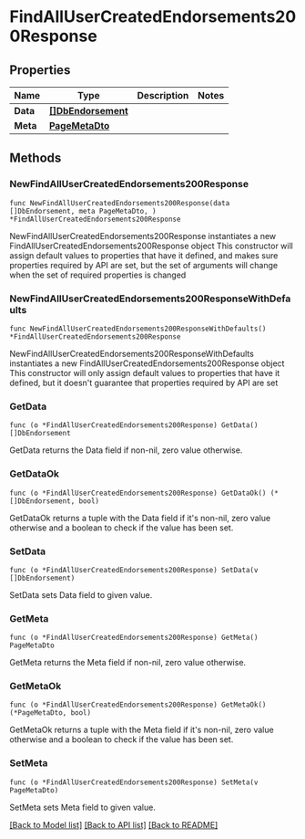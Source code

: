 # FindAllUserCreatedEndorsements200Response

## Properties

Name | Type | Description | Notes
------------ | ------------- | ------------- | -------------
**Data** | [**[]DbEndorsement**](DbEndorsement.md) |  | 
**Meta** | [**PageMetaDto**](PageMetaDto.md) |  | 

## Methods

### NewFindAllUserCreatedEndorsements200Response

`func NewFindAllUserCreatedEndorsements200Response(data []DbEndorsement, meta PageMetaDto, ) *FindAllUserCreatedEndorsements200Response`

NewFindAllUserCreatedEndorsements200Response instantiates a new FindAllUserCreatedEndorsements200Response object
This constructor will assign default values to properties that have it defined,
and makes sure properties required by API are set, but the set of arguments
will change when the set of required properties is changed

### NewFindAllUserCreatedEndorsements200ResponseWithDefaults

`func NewFindAllUserCreatedEndorsements200ResponseWithDefaults() *FindAllUserCreatedEndorsements200Response`

NewFindAllUserCreatedEndorsements200ResponseWithDefaults instantiates a new FindAllUserCreatedEndorsements200Response object
This constructor will only assign default values to properties that have it defined,
but it doesn't guarantee that properties required by API are set

### GetData

`func (o *FindAllUserCreatedEndorsements200Response) GetData() []DbEndorsement`

GetData returns the Data field if non-nil, zero value otherwise.

### GetDataOk

`func (o *FindAllUserCreatedEndorsements200Response) GetDataOk() (*[]DbEndorsement, bool)`

GetDataOk returns a tuple with the Data field if it's non-nil, zero value otherwise
and a boolean to check if the value has been set.

### SetData

`func (o *FindAllUserCreatedEndorsements200Response) SetData(v []DbEndorsement)`

SetData sets Data field to given value.


### GetMeta

`func (o *FindAllUserCreatedEndorsements200Response) GetMeta() PageMetaDto`

GetMeta returns the Meta field if non-nil, zero value otherwise.

### GetMetaOk

`func (o *FindAllUserCreatedEndorsements200Response) GetMetaOk() (*PageMetaDto, bool)`

GetMetaOk returns a tuple with the Meta field if it's non-nil, zero value otherwise
and a boolean to check if the value has been set.

### SetMeta

`func (o *FindAllUserCreatedEndorsements200Response) SetMeta(v PageMetaDto)`

SetMeta sets Meta field to given value.



[[Back to Model list]](../README.md#documentation-for-models) [[Back to API list]](../README.md#documentation-for-api-endpoints) [[Back to README]](../README.md)


